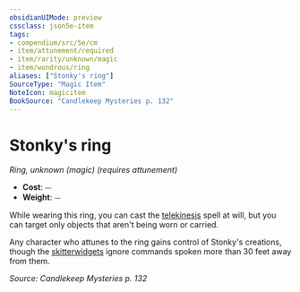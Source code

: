 ```yaml
---
obsidianUIMode: preview
cssclass: json5e-item
tags:
- compendium/src/5e/cm
- item/attunement/required
- item/rarity/unknown/magic
- item/wondrous/ring
aliases: ["Stonky's ring"]
SourceType: "Magic Item"
NoteIcon: magicitem
BookSource: "Candlekeep Mysteries p. 132"
---
```

# Stonky's ring
*Ring, unknown (magic) (requires attunement)*  

- **Cost**: ⏤
- **Weight**: ⏤

While wearing this ring, you can cast the [telekinesis](/2-Mechanics/CLI/spells/telekinesis.md) spell at will, but you can target only objects that aren't being worn or carried.

Any character who attunes to the ring gains control of Stonky's creations, though the [skitterwidgets](/2-Mechanics/CLI/bestiary/construct/skitterwidget-cm.md) ignore commands spoken more than 30 feet away from them.

*Source: Candlekeep Mysteries p. 132*